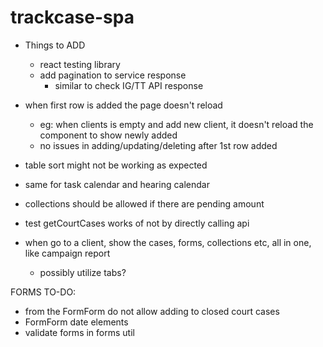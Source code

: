 # trackcase-spa

* Things to ADD
  * react testing library
  * add pagination to service response
    * similar to check IG/TT API response

* when first row is added the page doesn't reload
  * eg: when clients is empty and add new client, it doesn't reload the component to show newly added
  * no issues in adding/updating/deleting after 1st row added

* table sort might not be working as expected

* same for task calendar and hearing calendar
* collections should be allowed if there are pending amount

* test getCourtCases works of not by directly calling api

* when go to a client, show the cases, forms, collections etc, all in one, like campaign report
  * possibly utilize tabs?

FORMS TO-DO:
* from the FormForm do not allow adding to closed court cases
* FormForm date elements
* validate forms in forms util

